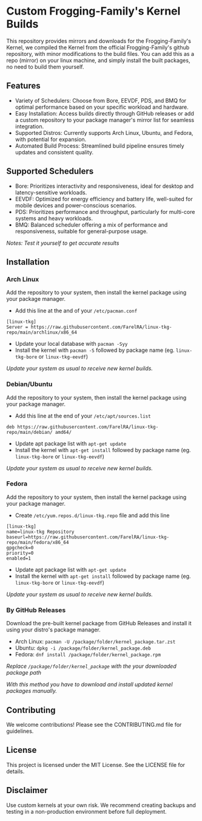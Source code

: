 
# Custom Frogging-Family's Kernel Builds

This repository provides mirrors and downloads for the Frogging-Family's Kernel, we compiled the Kernel from the official Frogging-Family's github repository, with minor modifications to the build files. You can add this as a repo (mirror) on your linux machine, and simply install the built packages, no need to build them yourself.

## Features

- Variety of Schedulers: Choose from Bore, EEVDF, PDS, and BMQ for optimal performance based on your specific workload and hardware.
- Easy Installation: Access builds directly through GitHub releases or add a custom repository to your package manager's mirror list for seamless integration.
- Supported Distros: Currently supports Arch Linux, Ubuntu, and Fedora, with potential for expansion.
- Automated Build Process: Streamlined build pipeline ensures timely updates and consistent quality.

## Supported Schedulers

- Bore: Prioritizes interactivity and responsiveness, ideal for desktop and latency-sensitive workloads.
- EEVDF: Optimized for energy efficiency and battery life, well-suited for mobile devices and power-conscious scenarios.
- PDS: Prioritizes performance and throughput, particularly for multi-core systems and heavy workloads.
- BMQ: Balanced scheduler offering a mix of performance and responsiveness, suitable for general-purpose usage.

*Notes: Test it yourself to get accurate results*

## Installation

### Arch Linux

Add the repository to your system, then install the kernel package using your package manager.

- Add this line at the and of your `/etc/pacman.conf`
```
[linux-tkg]
Server = https://raw.githubusercontent.com/FarelRA/linux-tkg-repo/main/archlinux/x86_64
```
- Update your local database with `pacman -Syy`
- Install the kernel with `pacman -S` followed by package name (eg. `linux-tkg-bore` or `linux-tkg-eevdf`)

*Update your system as usual to receive new kernel builds.*

### Debian/Ubuntu

Add the repository to your system, then install the kernel package using your package manager.

- Add this line at the end of your `/etc/apt/sources.list`
```
deb https://raw.githubusercontent.com/FarelRA/linux-tkg-repo/main/debian/ amd64/
```
- Update apt package list with `apt-get update`
- Install the kernel with `apt-get install` followed by package name (eg. `linux-tkg-bore` or `linux-tkg-eevdf`)

*Update your system as usual to receive new kernel builds.*

### Fedora

Add the repository to your system, then install the kernel package using your package manager.

- Create `/etc/yum.repos.d/linux-tkg.repo` file and add this line
```
[linux-tkg]
name=linux-tkg Repository
baseurl=https://raw.githubusercontent.com/FarelRA/linux-tkg-repo/main/fedora/x86_64
gpgcheck=0
priority=0
enabled=1
```
- Update apt package list with `apt-get update`
- Install the kernel with `apt-get install` followed by package name (eg. `linux-tkg-bore` or `linux-tkg-eevdf`)

*Update your system as usual to receive new kernel builds.*

### By GitHub Releases

Download the pre-built kernel package from GitHub Releases and install it using your distro's package manager.

- Arch Linux: `pacman -U /package/folder/kernel_package.tar.zst`
- Ubuntu: `dpkg -i /package/folder/kernel_package.deb`
- Fedora: `dnf install /package/folder/kernel_package.rpm`

*Replace `/package/folder/kernel_package` with the your downloaded package path*

*With this method you have to download and install updated kernel packages manually.*

## Contributing

We welcome contributions! Please see the CONTRIBUTING.md file for guidelines.

## License

This project is licensed under the MIT License. See the LICENSE file for details.

## Disclaimer

Use custom kernels at your own risk. We recommend creating backups and testing in a non-production environment before full deployment.
